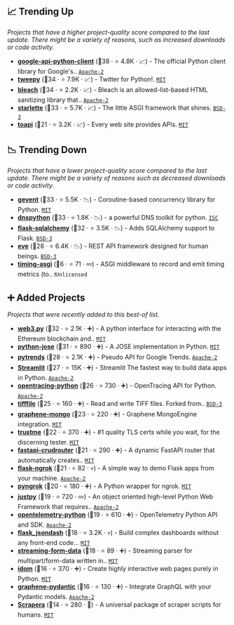 ## 📈 Trending Up

_Projects that have a higher project-quality score compared to the last update. There might be a variety of reasons, such as increased downloads or code activity._

- <b><a href="https://github.com/googleapis/google-api-python-client">google-api-python-client</a></b> (🥇38 ·  ⭐ 4.8K · 📈) - The official Python client library for Google's.. <code><a href="http://bit.ly/3nYMfla">Apache-2</a></code>
- <b><a href="https://github.com/tweepy/tweepy">tweepy</a></b> (🥇34 ·  ⭐ 7.9K · 📈) - Twitter for Python!. <code><a href="http://bit.ly/34MBwT8">MIT</a></code>
- <b><a href="https://github.com/mozilla/bleach">bleach</a></b> (🥈34 ·  ⭐ 2.2K · 📈) - Bleach is an allowed-list-based HTML sanitizing library that.. <code><a href="http://bit.ly/3nYMfla">Apache-2</a></code>
- <b><a href="https://github.com/encode/starlette">starlette</a></b> (🥈33 ·  ⭐ 5.7K · 📈) - The little ASGI framework that shines. <code><a href="http://bit.ly/3aKzpTv">BSD-3</a></code>
- <b><a href="https://github.com/gaojiuli/toapi">toapi</a></b> (🥉21 ·  ⭐ 3.2K · 📈) - Every web site provides APIs. <code><a href="http://bit.ly/34MBwT8">MIT</a></code>

## 📉 Trending Down

_Projects that have a lower project-quality score compared to the last update. There might be a variety of reasons such as decreased downloads or code activity._

- <b><a href="https://github.com/gevent/gevent">gevent</a></b> (🥇33 ·  ⭐ 5.5K · 📉) - Coroutine-based concurrency library for Python. <code><a href="http://bit.ly/34MBwT8">MIT</a></code>
- <b><a href="https://github.com/rthalley/dnspython">dnspython</a></b> (🥇33 ·  ⭐ 1.8K · 📉) - a powerful DNS toolkit for python. <code><a href="http://bit.ly/3hkKRql">ISC</a></code>
- <b><a href="https://github.com/pallets/flask-sqlalchemy">flask-sqlalchemy</a></b> (🥇32 ·  ⭐ 3.5K · 📉) - Adds SQLAlchemy support to Flask. <code><a href="http://bit.ly/3aKzpTv">BSD-3</a></code> <code><img src="https://flask.palletsprojects.com/en/1.1.x/_static/flask-icon.png" style="display:inline;" width="13" height="13"></code>
- <b><a href="https://github.com/pyeve/eve">eve</a></b> (🥉28 ·  ⭐ 6.4K · 📉) - REST API framework designed for human beings. <code><a href="http://bit.ly/3aKzpTv">BSD-3</a></code>
- <b><a href="https://github.com/steinnes/timing-asgi">timing-asgi</a></b> (🥉6 ·  ⭐ 71 · 💤) - ASGI middleware to record and emit timing metrics (to.. <code>❗Unlicensed</code>

## ➕ Added Projects

_Projects that were recently added to this best-of list._

- <b><a href="https://github.com/ethereum/web3.py">web3.py</a></b> (🥈32 ·  ⭐ 2.1K · ➕) - A python interface for interacting with the Ethereum blockchain and.. <code><a href="http://bit.ly/34MBwT8">MIT</a></code>
- <b><a href="https://github.com/mpdavis/python-jose">python-jose</a></b> (🥈31 ·  ⭐ 890 · ➕) - A JOSE implementation in Python. <code><a href="http://bit.ly/34MBwT8">MIT</a></code>
- <b><a href="https://github.com/GeneralMills/pytrends">pytrends</a></b> (🥈28 ·  ⭐ 2.1K · ➕) - Pseudo API for Google Trends. <code><a href="http://bit.ly/3nYMfla">Apache-2</a></code>
- <b><a href="https://github.com/streamlit/streamlit">Streamlit</a></b> (🥇27 ·  ⭐ 15K · ➕) - Streamlit The fastest way to build data apps in Python. <code><a href="http://bit.ly/3nYMfla">Apache-2</a></code>
- <b><a href="https://github.com/opentracing/opentracing-python">opentracing-python</a></b> (🥇26 ·  ⭐ 730 · ➕) - OpenTracing API for Python. <code><a href="http://bit.ly/3nYMfla">Apache-2</a></code>
- <b><a href="https://github.com/cgohlke/tifffile">tifffile</a></b> (🥉25 ·  ⭐ 160 · ➕) - Read and write TIFF files. Forked from.. <code><a href="http://bit.ly/3aKzpTv">BSD-3</a></code>
- <b><a href="https://github.com/graphql-python/graphene-mongo">graphene-mongo</a></b> (🥉23 ·  ⭐ 220 · ➕) - Graphene MongoEngine integration. <code><a href="http://bit.ly/34MBwT8">MIT</a></code> <code><img src="https://graphql.org/img/logo.svg" style="display:inline;" width="13" height="13"></code>
- <b><a href="https://github.com/python-trio/trustme">trustme</a></b> (🥉22 ·  ⭐ 370 · ➕) - #1 quality TLS certs while you wait, for the discerning tester. <code><a href="http://bit.ly/34MBwT8">MIT</a></code>
- <b><a href="https://github.com/awtkns/fastapi-crudrouter">fastapi-crudrouter</a></b> (🥇21 ·  ⭐ 290 · ➕) - A dynamic FastAPI router that automatically creates.. <code><a href="http://bit.ly/34MBwT8">MIT</a></code> <code><img src="https://fastapi.tiangolo.com/img/favicon.png" style="display:inline;" width="13" height="13"></code>
- <b><a href="https://github.com/gstaff/flask-ngrok">flask-ngrok</a></b> (🥉21 ·  ⭐ 82 · 💀) - A simple way to demo Flask apps from your machine. <code><a href="http://bit.ly/3nYMfla">Apache-2</a></code> <code><img src="https://flask.palletsprojects.com/en/1.1.x/_static/flask-icon.png" style="display:inline;" width="13" height="13"></code>
- <b><a href="https://github.com/alexdlaird/pyngrok">pyngrok</a></b> (🥉20 ·  ⭐ 180 · ➕) - A Python wrapper for ngrok. <code><a href="http://bit.ly/34MBwT8">MIT</a></code>
- <b><a href="https://github.com/elimintz/justpy">justpy</a></b> (🥉19 ·  ⭐ 720 · 💤) - An object oriented high-level Python Web Framework that requires.. <code><a href="http://bit.ly/3nYMfla">Apache-2</a></code>
- <b><a href="https://github.com/open-telemetry/opentelemetry-python">opentelemetry-python</a></b> (🥉19 ·  ⭐ 610 · ➕) - OpenTelemetry Python API and SDK. <code><a href="http://bit.ly/3nYMfla">Apache-2</a></code>
- <b><a href="https://github.com/christabor/flask_jsondash">flask_jsondash</a></b> (🥉18 ·  ⭐ 3.2K · 💀) - Build complex dashboards without any front-end code... <code><a href="http://bit.ly/34MBwT8">MIT</a></code> <code><img src="https://flask.palletsprojects.com/en/1.1.x/_static/flask-icon.png" style="display:inline;" width="13" height="13"></code>
- <b><a href="https://github.com/siddhantgoel/streaming-form-data">streaming-form-data</a></b> (🥉18 ·  ⭐ 89 · ➕) - Streaming parser for multipart/form-data written in.. <code><a href="http://bit.ly/34MBwT8">MIT</a></code>
- <b><a href="https://github.com/idom-team/idom">idom</a></b> (🥉16 ·  ⭐ 370 · ➕) - Create highly interactive web pages purely in Python. <code><a href="http://bit.ly/34MBwT8">MIT</a></code>
- <b><a href="https://github.com/graphql-python/graphene-pydantic">graphene-pydantic</a></b> (🥉16 ·  ⭐ 130 · ➕) - Integrate GraphQL with your Pydantic models. <code><a href="http://bit.ly/3nYMfla">Apache-2</a></code> <code><img src="https://graphql.org/img/logo.svg" style="display:inline;" width="13" height="13"></code>
- <b><a href="https://github.com/DarshanDeshpande/Scrapera">Scrapera</a></b> (🥉14 ·  ⭐ 280 · 🐣) - A universal package of scraper scripts for humans. <code><a href="http://bit.ly/34MBwT8">MIT</a></code>

